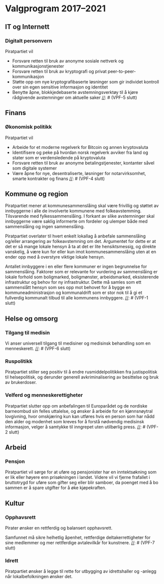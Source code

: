 # Valgprogram 2017–2021

[//]: # (VPF-5)
## IT og Internett

### Digitalt personvern

Piratpartiet vil
* Forsvare retten til bruk av anonyme sosiale nettverk og kommunikasjonstjenester
* Forsvare retten til bruk av kryptografi og privat peer-to-peer-kommunikasjon
* Støtte opp om nye kryptografi­baserte løsninger som gir individet kontroll over sin egen sensitive informasjon og identitet
* Benytte åpne, blokkjede­baserte avstemningsverktøy til å kjøre rådgivende avstemninger om aktuelle saker
[//]: # (VPF-5 slutt)

[//]: # (VPF-4)
## Finans

### Økonomisk politikk

Piratpartiet vil

* Arbeide for et moderne regelverk for Bitcoin og annen kryptovaluta
* Identifisere og peke på hvordan norsk regelverk avviker fra land og stater som er verdensledende på kryptovaluta
* Forsvare retten til bruk av anonyme betalingstjenester, kontanter såvel som digitale systemer
* Være åpne for nye, desentraliserte, løsninger for notarvirksomhet, smarte kontrakter og finans
[//]: # (VPF-4 slutt)

[//]: # (VPF-1)
## Kommune og region

Piratpartiet mener at kommunesammenslåing skal være frivillig og støttet av innbyggerne i alle de involverte kommunene med folkeavstemming. Tilsvarende med fylkessammenslåing. I forkant av slike avstemninger skal innbyggerne være saklig informerte om fordeler og ulemper både med sammenslåing og ingen sammenslåing.

Piratpartiet overlater til hvert enkelt lokallag å anbefale sammenslåing og/eller arrangering av folkeavstemning om det. Argumentet for dette er at det er så mange lokale hensyn å ta at det er lite hensiktsmessig, og direkte vanskelig, å være kun for eller kun imot kommunesammenslåing uten at en ender opp med å overstyre viktige lokale hensyn.

Antallet innbyggere i en eller flere kommuner er ingen begrunnelse for sammenslåing. Faktorer som er relevante for vurdering av sammenslåing er lokale forhold som boligmarked, boligmønster, arbeidsmarked, eksisterende infrastruktur og behov for ny infrastruktur. Dette må samles som ett sammenslått hensyn som ses opp mot behovet for å bygge en kommuneadministrasjon og kommunaldrift som er stor nok til å gi et fullverdig kommunalt tilbud til alle kommunens innbyggere.
[//]: # (VPF-1 slutt)

[//]: # (VPF-3)
## Helse og omsorg
[//]: # (VPF-3 slutt)

[//]: # (VPF-6)
### Tilgang til medisin

Vi anser universell tilgang til medisiner og medisinsk behandling som en menneskerett. 
[//]: # (VPF-6 slutt)

### Ruspolitikk

Piratpartiet stiller seg positiv til å endre rusmiddelpolitikken fra justispolitisk til helsepolitisk, og derunder generell avkriminalisering av besittelse og bruk av brukerdoser.

[//]: # (VPF-2)
### Velferd og menneskerettigheter

Piratpartiet slutter opp om anbefalingen til Europarådet og de nordiske barneombud sin felles uttalelse, og ønsker å arbeide for en kjønnsnøytral lovgivning, hvor omskjæring kun kan utføres hvis en person som har nådd den alder og modenhet som kreves for å forstå nødvendig medisinsk informasjon, velger å samtykke til inngrepet uten utilbørlig press.
[//]: # (VPF-2 slutt)

## Arbeid

### Pensjon

Piratpartiet vil sørge for at uføre og pensjonister har en inntektsøkning som er lik eller høyere enn prisøkningen i landet. Videre vil vi fjerne frafallet i bruttotrygd for uføre som gifter seg eller blir samboer, da poenget med å bo sammen er å spare utgifter for å øke kjøpekraften.

## Kultur

[//]: # (VPF-7)
### Opphavsrett

Pirater ønsker en rettferdig og balansert opphavsrett.

Samfunnet må sikre helhetlig åpenhet, rettferdige deltakerrettigheter for sine medlemmer og mer rettferdige avtalevilkår for kunstnere.
[//]: # (VPF-7 slutt)

### Idrett

Piratpartiet ønsker å legge til rette for utbygging av idrettshaller og -anlegg når lokalbefolkningen ønsker det.
